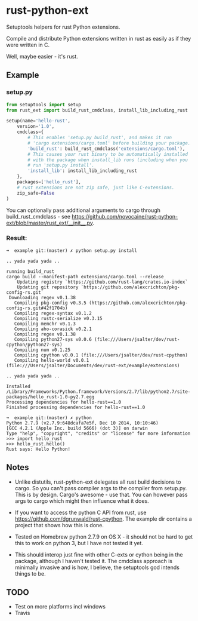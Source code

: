 # rust-python-ext
Setuptools helpers for rust Python extensions.

Compile and distribute Python extensions written in rust as easily as if they were written in C. 

Well, maybe easier - it's rust.

## Example

### setup.py

```python
from setuptools import setup
from rust_ext import build_rust_cmdclass, install_lib_including_rust

setup(name='hello-rust',
    version='1.0',
    cmdclass={
        # This enables 'setup.py build_rust', and makes it run 
        # 'cargo extensions/cargo.toml' before building your package.
        'build_rust': build_rust_cmdclass('extensions/cargo.toml'),
        # This causes your rust binary to be automatically installed
        # with the package when install_lib runs (including when you 
        # run 'setup.py install'.
        'install_lib': install_lib_including_rust
    },
    packages=['hello_rust'],
    # rust extensions are not zip safe, just like C-extensions.
    zip_safe=False
)
```

You can optionally pass additional arguments to cargo through build_rust_cmdclass - see 
https://github.com/novocaine/rust-python-ext/blob/master/rust_ext/__init__.py.

### Result:

```
➜  example git:(master) ✗ python setup.py install

.. yada yada yada ..

running build_rust
cargo build --manifest-path extensions/cargo.toml --release
    Updating registry `https://github.com/rust-lang/crates.io-index`
    Updating git repository `https://github.com/alexcrichton/pkg-config-rs.git`
 Downloading regex v0.1.38
   Compiling pkg-config v0.3.5 (https://github.com/alexcrichton/pkg-config-rs.git#42f1704b)
   Compiling regex-syntax v0.1.2
   Compiling rustc-serialize v0.3.15
   Compiling memchr v0.1.3
   Compiling aho-corasick v0.2.1
   Compiling regex v0.1.38
   Compiling python27-sys v0.0.6 (file:///Users/jsalter/dev/rust-cpython/python27-sys)
   Compiling num v0.1.25
   Compiling cpython v0.0.1 (file:///Users/jsalter/dev/rust-cpython)
   Compiling hello-world v0.0.1 (file:///Users/jsalter/Documents/dev/rust-ext/example/extensions)

.. yada yada yada ..

Installed /Library/Frameworks/Python.framework/Versions/2.7/lib/python2.7/site-packages/hello_rust-1.0-py2.7.egg
Processing dependencies for hello-rust==1.0
Finished processing dependencies for hello-rust==1.0

➜  example git:(master) ✗ python
Python 2.7.9 (v2.7.9:648dcafa7e5f, Dec 10 2014, 10:10:46)
[GCC 4.2.1 (Apple Inc. build 5666) (dot 3)] on darwin
Type "help", "copyright", "credits" or "license" for more information
>>> import hello_rust
>>> hello_rust.hello()
Rust says: Hello Python!
```

## Notes

* Unlike distutils, rust-python-ext delegates all rust build decisions to cargo. 
So you can't pass compiler args to the compiler from setup.py. This is by design. Cargo's awesome - use that. 
You can however pass args to cargo which might then influence what it does.

* If you want to access the python C API from rust, use https://github.com/dgrunwald/rust-cpython. 
The example dir contains a project that shows how this is done.

* Tested on Homebrew python 2.7.9 on OS X - it should not be hard to get this to work on python 3, but I have not tested it yet.

* This should interop just fine with other C-exts or cython being in the package, although I haven't tested it. 
The cmdclass approach is minimally invasive and is how, I believe, the setuptools god intends things to be.

## TODO

* Test on more platforms incl windows
* Travis


